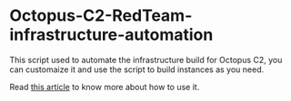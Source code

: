# Octopus-C2-RedTeam-infrastructure-automation

This script used to automate the infrastructure build for Octopus C2, you can customaize it and use the script to build instances as you need.

Read [this article](https://shells.systems/automate-octopus-c2-redteam-infrastructure-deployment/) to know more about how to use it.
